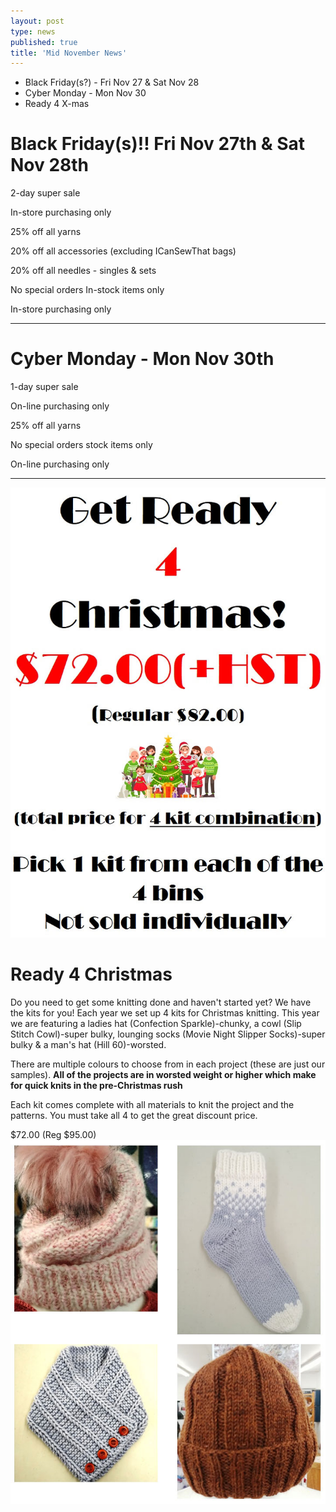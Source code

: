 ```yaml
---
layout: post
type: news
published: true
title: 'Mid November News'
---
```


- Black Friday(s?) - Fri Nov 27 & Sat Nov 28
- Cyber Monday - Mon Nov 30
- Ready 4 X-mas

<h1>Black Friday(s)!! Fri Nov 27th & Sat Nov 28th</h1>

2-day super sale

In-store purchasing only

25% off all yarns

20% off all accessories
(excluding ICanSewThat bags)

20% off all needles - singles & sets

No special orders 
In-stock items only

In-store purchasing only
 <hr />
<h1> Cyber Monday - Mon Nov 30th</h1>
1-day super sale

On-line purchasing only

25% off all yarns

No special orders
stock items only

On-line purchasing only
<hr />
<img src="/img/getready4xmas.jpg" /> 
<h1>Ready 4 Christmas</h1>

Do you need to get some knitting done and haven't started yet?  We have the kits for you! Each year we set up 4 kits for Christmas knitting. This year we are featuring a ladies hat (Confection Sparkle)-chunky, a cowl  (Slip Stitch Cowl)-super bulky,  lounging socks (Movie Night Slipper Socks)-super bulky & a man's hat (Hill 60)-worsted.

There are multiple colours to choose from in each project (these are just our samples).
**All of the projects are in worsted weight or higher which
   make for quick knits in the pre-Christmas rush**

Each kit comes complete with all materials to knit the project and the patterns. You must take all 4 to get the great discount price.

$72.00  (Reg $95.00) 
<img src="/img/xmas_projects.jpg" /> 
